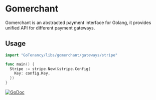 # Gomerchant

Gomerchant is an abstracted payment interface for Golang, it provides unified API for different payment gateways.

## Usage

```go
import "GoTenancy/libs/gomerchant/gateways/stripe"

func main() {
  Stripe := stripe.New(&stripe.Config{
    Key: config.Key,
  })
}
```

[![GoDoc](https://godoc.org/github.com/golang/gddo?status.svg)](http://godoc.org/GoTenancy/libs/gomerchant)
